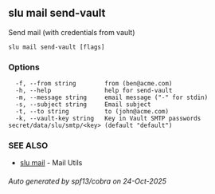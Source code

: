 ## slu mail send-vault

Send mail (with credentials from vault)

```
slu mail send-vault [flags]
```

### Options

```
  -f, --from string        from (ben@acme.com)
  -h, --help               help for send-vault
  -m, --message string     email message ("-" for stdin)
  -s, --subject string     Email subject
  -t, --to string          to (john@acme.com)
  -k, --vault-key string   Key in Vault SMTP passwords secret/data/slu/smtp/<key> (default "default")
```

### SEE ALSO

* [slu mail](slu_mail.md)	 - Mail Utils

###### Auto generated by spf13/cobra on 24-Oct-2025

